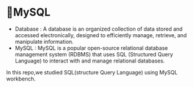 # 📑MySQL
- Database : A database is an organized collection of data stored and accessed electronically, designed to efficiently manage, retrieve, and manipulate information.<br>
- MySQL : MySQL is a popular open-source relational database management system (RDBMS) that uses SQL (Structured Query Language) to interact with and manage relational databases.

In this repo,we studied SQL(structure Query Language) using MySQL workbench.
